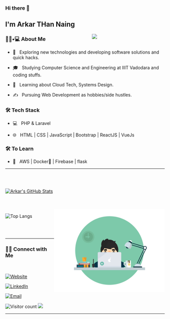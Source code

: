 ### Hi there 👋<h2> I'm Arkar THan Naing</h2>

<img align='right' src="https://media.giphy.com/media/M9gbBd9nbDrOTu1Mqx/giphy.gif" width="230">

<h3> 👨🏻•💻 About Me </h3>



- 🤔 &nbsp; Exploring new technologies and developing software solutions and quick hacks.

- 🎓 &nbsp; Studying Computer Science and Engineering at IIIT Vadodara and coding stuffs.

- 🌱 &nbsp; Learning about Cloud Tech, Systems Design.

- ✍️ &nbsp; Pursuing Web Development as hobbies/side hustles.



<h3>🛠 Tech Stack</h3>



- 💻 &nbsp; PHP & Laravel

- 🌐 &nbsp; HTML | CSS | JavaScript | Bootstrap | ReactJS | VueJs

<!--

- 🛢 &nbsp; MySQL | MongoDB

- 🔧 &nbsp; Git | Markdown | Selenium | Tidyverse

- 🖥 &nbsp; Illustrator| Photoshop | InDesign

-->



<h3>🛠 To Learn</h3>

- 🔧 &nbsp; AWS | Docker🐳 | Firebase | flask

<hr>



<br/><br/>

[![Arkar's GitHub Stats](https://github-readme-stats.vercel.app/api?username=arkarthannaing19&show_icons=true)](https://github.com/arkarthannaing19)

<br/>

<br/>

<img src="https://github.com/nirala69/nirala69/blob/master/70804f7e25b11f29db904f2fa7b4cd9d.gif" width="350" align='right'>

![Top Langs](https://github-readme-stats.vercel.app/api/top-langs/?username=arkarthannaing19&show_icons=true)

<br><br>



<hr>



<h3> 🤝🏻 Connect with Me </h3>

<br>



<p align="center">

<a href="#"><img alt="Website" src="https://img.shields.io/badge/aktn.netlify.app-black?style=flat-square&logo=google-chrome"></a>

<a href="https://www.linkedin.com/in/arkar-than-naing/"><img alt="LinkedIn" src="https://img.shields.io/badge/LinkedIn-ArkarThanNaing-blue?style=flat-square&logo=linkedin"></a>

<a href="mailto:arkarthannaing1@gmail.com"><img alt="Email" src="https://img.shields.io/badge/Email-arkarthannaing19@gmail.com-blue?style=flat-square&logo=gmail"></a>

</p>





![Visitor count](https://visitor-badge.laobi.icu/badge?page_id=shivam0110.shivam0110)   <img src="https://media.giphy.com/media/dxn6fRlTIShoeBr69N/giphy.gif" width="30">





<hr>



